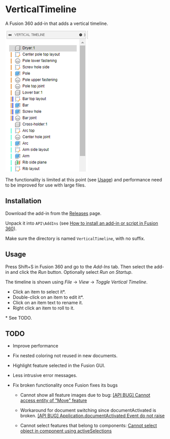 # VerticalTimeline

A Fusion 360 add-in that adds a vertical timeline.

![](screenshot.png)

The functionality is limited at this point  (see [Usage](#usage)) and performance need to be improved for use with large files.

## Installation

Download the add-in from the [Releases](https://github.com/thomasa88/VerticalTimeline/releases) page.

Unpack it into `API\AddIns` (see [How to install an add-in or script in Fusion 360](https://knowledge.autodesk.com/support/fusion-360/troubleshooting/caas/sfdcarticles/sfdcarticles/How-to-install-an-ADD-IN-and-Script-in-Fusion-360.html)).

Make sure the directory is named `VerticalTimeline`, with no suffix.

## Usage

Press Shift+S in Fusion 360 and go to the *Add-Ins* tab. Then select the add-in and click the *Run* button. Optionally select *Run on Startup*.

The timeline is shown using *File* -> *View* -> *Toggle Vertical Timeline*.

* Click an item to select it*.
* Double-click on an item to edit it*.
* Click on an item text to rename it.
* Right click an item to roll to it.

 \* See TODO.

## TODO

* Improve performance

* Fix nested coloring not reused in new documents.

* Highlight feature selected in the Fusion GUI.

* Less intrusive error messages.

* Fix broken functionality once Fusion fixes its bugs

  * Cannot show all feature images due to bug: [[API BUG] Cannot access entity of "Move" feature](https://forums.autodesk.com/t5/fusion-360-api-and-scripts/api-bug-cannot-access-entity-of-quot-move-quot-feature/m-p/9651921)

  * Workaround for document switching since documentActivated is broken. [[API BUG] Application.documentActivated Event do not raise](https://forums.autodesk.com/t5/fusion-360-api-and-scripts/api-bug-application-documentactivated-event-do-not-raise/m-p/9020750)

  * Cannot select features that belong to components: [Cannot select object in component using activeSelections](https://forums.autodesk.com/t5/fusion-360-api-and-scripts/cannot-select-object-in-component-using-activeselections/m-p/9653216)

    

